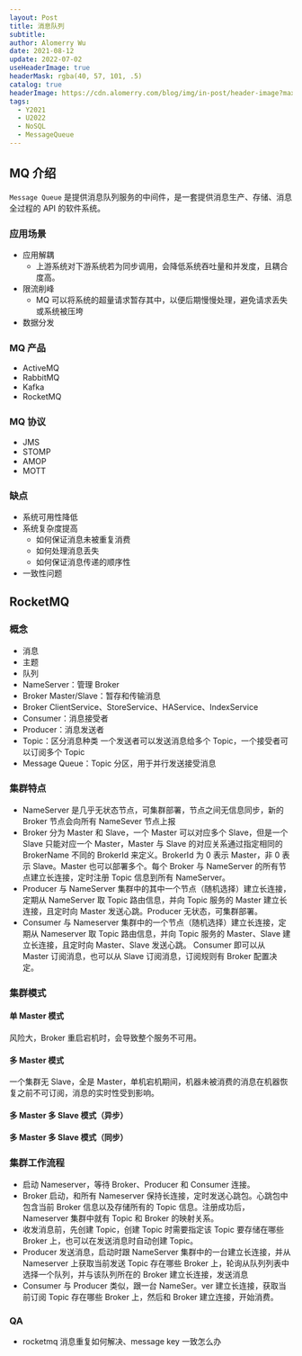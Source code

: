 ```yaml
---
layout: Post
title: 消息队列
subtitle:
author: Alomerry Wu
date: 2021-08-12
update: 2022-07-02
useHeaderImage: true
headerMask: rgba(40, 57, 101, .5)
catalog: true
headerImage: https://cdn.alomerry.com/blog/img/in-post/header-image?max=64
tags:
  - Y2021
  - U2022
  - NoSQL
  - MessageQueue
---
```


## MQ 介绍

`Message Queue` 是提供消息队列服务的中间件，是一套提供消息生产、存储、消息全过程的 API 的软件系统。

### 应用场景

- 应用解耦
  - 上游系统对下游系统若为同步调用，会降低系统吞吐量和并发度，且耦合度高。
- 限流削峰
  - MQ 可以将系统的超量请求暂存其中，以便后期慢慢处理，避免请求丢失或系统被压垮
- 数据分发

### MQ 产品

- ActiveMQ
- RabbitMQ
- Kafka
- RocketMQ

### MQ 协议

- JMS
- STOMP
- AMOP
- MOTT

### 缺点

- 系统可用性降低
- 系统复杂度提高
  - 如何保证消息未被重复消费
  - 如何处理消息丢失
  - 如何保证消息传递的顺序性
- 一致性问题

## RocketMQ

### 概念

- 消息
- 主题
- 队列
- NameServer：管理 Broker
- Broker Master/Slave：暂存和传输消息
- Broker ClientService、StoreService、HAService、IndexService
- Consumer：消息接受者
- Producer：消息发送者
- Topic：区分消息种类 一个发送者可以发送消息给多个 Topic，一个接受者可以订阅多个 Topic
- Message Queue：Topic 分区，用于并行发送接受消息

### 集群特点

- NameServer 是几乎无状态节点，可集群部署，节点之间无信息同步，新的 Broker 节点会向所有 NameSever 节点上报
- Broker 分为 Master 和 Slave，一个 Master 可以对应多个 Slave，但是一个 Slave 只能对应一个 Master，Master 与 Slave 的对应关系通过指定相同的 BrokerName 不同的 BrokerId 来定义。BrokerId 为 0 表示 Master，非 0 表示 Slave。Master 也可以部署多个。每个 Broker 与 NameServer 的所有节点建立长连接，定时注册 Topic 信息到所有 NameServer。
- Producer 与 NameServer 集群中的其中一个节点（随机选择）建立长连接，定期从 NameServer 取 Topic 路由信息，并向 Topic 服务的 Master 建立长连接，且定时向 Master 发送心跳。Producer 无状态，可集群部署。
- Consumer 与 Nameserver 集群中的一个节点（随机选择）建立长连接，定期从 Nameserver 取 Topic 路由信息，并向 Topic 服务的 Master、Slave 建立长连接，且定时向 Master、Slave 发送心跳。 Consumer 即可以从 Master 订阅消息，也可以从 Slave 订阅消息，订阅规则有 Broker 配置决定。

### 集群模式

#### 单 Master 模式

风险大，Broker 重启宕机时，会导致整个服务不可用。

#### 多 Master 模式

一个集群无 Slave，全是 Master，单机宕机期间，机器未被消费的消息在机器恢复之前不可订阅，消息的实时性受到影响。

#### 多 Master 多 Slave 模式（异步）

#### 多 Master 多 Slave 模式（同步）

### 集群工作流程

- 启动 Nameserver，等待 Broker、Producer 和 Consumer 连接。
- Broker 启动，和所有 Nameserver 保持长连接，定时发送心跳包。心跳包中包含当前 Broker 信息以及存储所有的 Topic 信息。注册成功后，Nameserver 集群中就有 Topic 和 Broker 的映射关系。
- 收发消息前，先创建 Topic，创建 Topic 时需要指定该 Topic 要存储在哪些 Broker 上，也可以在发送消息时自动创建 Topic。
- Producer 发送消息，启动时跟 NameServer 集群中的一台建立长连接，并从 Nameserver 上获取当前发送 Topic 存在哪些 Broker 上，轮询从队列列表中选择一个队列，并与该队列所在的 Broker
  建立长连接，发送消息
- Consumer 与 Producer 类似，跟一台 NameSer。ver 建立长连接，获取当前订阅 Topic 存在哪些 Broker 上，然后和 Broker 建立连接，开始消费。 

### QA

- rocketmq 消息重复如何解决、message key 一致怎么办